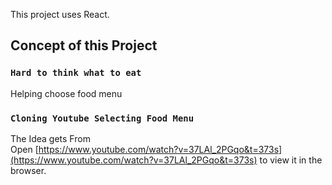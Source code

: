 This project uses React.

## Concept of this Project

### `Hard to think what to eat`

Helping choose food menu
<br>

### `Cloning Youtube Selecting Food Menu`

The Idea gets From <br />
Open [https://www.youtube.com/watch?v=37LAl_2PGqo&t=373s](https://www.youtube.com/watch?v=37LAl_2PGqo&t=373s) to view it in the browser.
